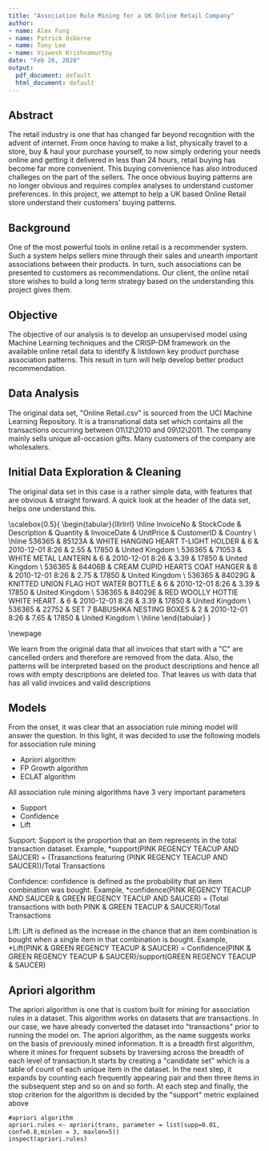 ```yaml
---
title: "Association Rule Mining for a UK Online Retail Company"
author:
- name: Alex Fung
- name: Patrick Osborne
- name: Tony Lee
- name: Viswesh Krishnamurthy
date: "Feb 26, 2020"
output:
  pdf_document: default
  html_document: default
---
```







## Abstract
The retail industry is one that has changed far beyond recognition with the advent of internet. From once having to make a list, physically travel to a store, buy & haul your purchase yourself, to now simply ordering your needs online and getting it delivered in less than 24 hours, retail buying has become far more convenient. This buying convenience has also introduced challeges on the part of the sellers. The once obvious buying patterns are no longer obvious and requires complex analyses to understand customer preferences. In this project, we attempt to help a UK based Online Retail store understand their customers' buying patterns.

## Background
One of the most powerful tools in online retail is a recommender system. Such a system helps sellers mine through their sales and unearth important associations between their products. In turn, such associations can be presented to customers as recommendations. Our client, the online retail store wishes to build a long term strategy based on the understanding this project gives them.

## Objective
The objective of our analysis is to develop an unsupervised model using Machine Learning techniques and the CRISP-DM framework on the available online retail data to identify & listdown key product purchase association patterns. This result in turn will help develop better product recommendation. 

## Data Analysis
The original data set, "Online Retail.csv" is sourced from the UCI Machine Learning Repository. It is a transnational data set which contains all the transactions occurring between 01\12\2010 and 09\12\2011. The company mainly sells unique all-occasion gifts. Many customers of the company are wholesalers. 

## Initial Data Exploration & Cleaning
The original data set in this case is a rather simple data, with features that are obvious & straight forward. A quick look at the header of the data set, helps one understand this. 

\scalebox{0.5}{
\begin{tabular}{lllrlrrl}
  \hline
InvoiceNo & StockCode & Description & Quantity & InvoiceDate & UnitPrice & CustomerID & Country \\ 
  \hline
536365 & 85123A & WHITE HANGING HEART T-LIGHT HOLDER &   6 & 2010-12-01 8:26 & 2.55 & 17850 & United Kingdom \\ 
  536365 & 71053 & WHITE METAL LANTERN &   6 & 2010-12-01 8:26 & 3.39 & 17850 & United Kingdom \\ 
  536365 & 84406B & CREAM CUPID HEARTS COAT HANGER &   8 & 2010-12-01 8:26 & 2.75 & 17850 & United Kingdom \\ 
  536365 & 84029G & KNITTED UNION FLAG HOT WATER BOTTLE &   6 & 2010-12-01 8:26 & 3.39 & 17850 & United Kingdom \\ 
  536365 & 84029E & RED WOOLLY HOTTIE WHITE HEART. &   6 & 2010-12-01 8:26 & 3.39 & 17850 & United Kingdom \\ 
  536365 & 22752 & SET 7 BABUSHKA NESTING BOXES &   2 & 2010-12-01 8:26 & 7.65 & 17850 & United Kingdom \\ 
   \hline
\end{tabular}
}

\newpage

We learn from the original data that all invoices that start with a "C" are cancelled orders and therefore are removed from the data. Also,  the patterns will be interpreted based on the product descriptions and hence all rows with empty descriptions are deleted too. That leaves us with data that has all valid invoices and valid descriptions

## Models
From the onset, it was clear that an association rule mining model will answer the question. In this light, it was decided to use the following models for association rule mining

* Apriori algorithm
* FP Growth algorithm
* ECLAT algorithm

All association rule mining algorithms have 3 very important parameters
* Support 
* Confidence
* Lift

Support: 
Support is the proportion that an item represents in the total transaction dataset. Example, 
*support(PINK REGENCY TEACUP AND SAUCER) = (Trasanctions featuring (PINK REGENCY TEACUP AND SAUCER))/Total Transactions

Confidence:
confidence is defined as the probability that an item combination was bought. Example, 
*confidence(PINK REGENCY TEACUP AND SAUCER & GREEN REGENCY TEACUP AND SAUCER) = (Total transactions with both PINK & GREEN TEACUP & SAUCER)/Total Transactions

Lift:
Lift is defined as the increase in the chance that an item combination is bought when a single item in that combination is bought. Example, 
*Lift(PINK & GREEN REGENCY TEACUP & SAUCER) = Confidence(PINK & GREEN REGENCY TEACUP & SAUCER)/support(GREEN REGENCY TEACUP & SAUCER)

## Apriori algorithm
The apriori algorithm is one that is custom built for mining for association rules in a dataset. This algorithm works on datasets that are transactions. In our case, we have already converted the dataset into "transactions" prior to running the model on. The apriori algorithm, as the name suggests works on the basis of previously mined information. It is a breadth first algorithm, where it mines for frequent subsets by traversing across the breadth of each level of transaction.It starts by creating a "candidate set" which is a table of count of each unique item in the dataset. In the next step, it expands by counting each frequently appearing pair and then three items in the subsequent step and so on and so forth. At each step and finally, the stop criterion for the algorithm is decided by the "support" metric explained above

```
#apriori algorithm
apriori.rules <- apriori(trans, parameter = list(supp=0.01, conf=0.8,minlen = 3, maxlen=5))
inspect(apriori.rules)
```



